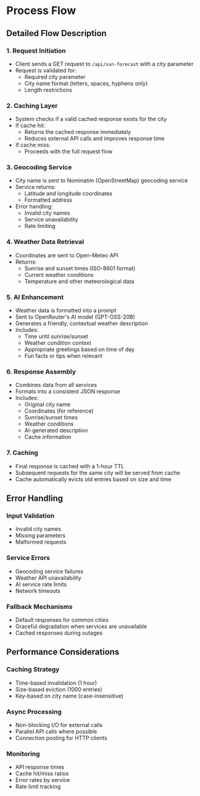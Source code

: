 # Process Flow

## Detailed Flow Description

### 1. Request Initiation
- Client sends a GET request to `/api/sun-forecast` with a city parameter
- Request is validated for:
  - Required city parameter
  - City name format (letters, spaces, hyphens only)
  - Length restrictions

### 2. Caching Layer
- System checks if a valid cached response exists for the city
- If cache hit:
  - Returns the cached response immediately
  - Reduces external API calls and improves response time
- If cache miss:
  - Proceeds with the full request flow

### 3. Geocoding Service
- City name is sent to Nominatim (OpenStreetMap) geocoding service
- Service returns:
  - Latitude and longitude coordinates
  - Formatted address
- Error handling:
  - Invalid city names
  - Service unavailability
  - Rate limiting

### 4. Weather Data Retrieval
- Coordinates are sent to Open-Meteo API
- Returns:
  - Sunrise and sunset times (ISO-8601 format)
  - Current weather conditions
  - Temperature and other meteorological data

### 5. AI Enhancement
- Weather data is formatted into a prompt
- Sent to OpenRouter's AI model (GPT-OSS-20B)
- Generates a friendly, contextual weather description
- Includes:
  - Time until sunrise/sunset
  - Weather condition context
  - Appropriate greetings based on time of day
  - Fun facts or tips when relevant

### 6. Response Assembly
- Combines data from all services
- Formats into a consistent JSON response
- Includes:
  - Original city name
  - Coordinates (for reference)
  - Sunrise/sunset times
  - Weather conditions
  - AI-generated description
  - Cache information

### 7. Caching
- Final response is cached with a 1-hour TTL
- Subsequent requests for the same city will be served from cache
- Cache automatically evicts old entries based on size and time

## Error Handling

### Input Validation
- Invalid city names
- Missing parameters
- Malformed requests

### Service Errors
- Geocoding service failures
- Weather API unavailability
- AI service rate limits
- Network timeouts

### Fallback Mechanisms
- Default responses for common cities
- Graceful degradation when services are unavailable
- Cached responses during outages

## Performance Considerations

### Caching Strategy
- Time-based invalidation (1 hour)
- Size-based eviction (1000 entries)
- Key-based on city name (case-insensitive)

### Async Processing
- Non-blocking I/O for external calls
- Parallel API calls where possible
- Connection pooling for HTTP clients

### Monitoring
- API response times
- Cache hit/miss ratios
- Error rates by service
- Rate limit tracking
